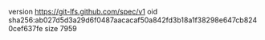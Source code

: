 version https://git-lfs.github.com/spec/v1
oid sha256:ab027d5d3a29d6f0487aacacaf50a842fd3b18a1f38298e647cb8240cef637fe
size 7959
